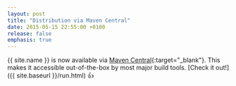```yaml
---
layout: post
title: "Distribution via Maven Central"
date: 2015-05-15 22:55:00 +0100
release: false
emphasis: true
---
```


{{ site.name }} is now available via [Maven Central](http://search.maven.org/#search%7Cgav%7C1%7Cg%3Acom.thomasjensen.checkstyle.addons%20AND%20a%3Acheckstyle-addons){:target="_blank"}.
This makes it accessible out-of-the-box by most major build tools. [Check it out!]({{ site.baseurl }}/run.html) :+1: